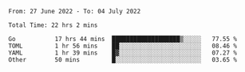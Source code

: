 <!--START_SECTION:waka-->

```text
From: 27 June 2022 - To: 04 July 2022

Total Time: 22 hrs 2 mins

Go           17 hrs 44 mins  ███████████████████▒░░░░░   77.55 %
TOML         1 hr 56 mins    ██░░░░░░░░░░░░░░░░░░░░░░░   08.46 %
YAML         1 hr 39 mins    █▓░░░░░░░░░░░░░░░░░░░░░░░   07.27 %
Other        50 mins         █░░░░░░░░░░░░░░░░░░░░░░░░   03.65 %
```

<!--END_SECTION:waka-->